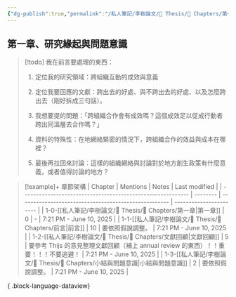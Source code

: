 ```yaml
---
{"dg-publish":true,"permalink":"/私人筆記/李樹論文/📝 Thesis/🔖 Chapters/第一章/","title":"第一章、研究緣起與問題意識","tags":["李樹論文"],"noteIcon":"3","created":"2025-06-10T19:14:46.000+08:00","updated":"2025-06-10T19:21:05.610+08:00"}
---
```



## 第一章、研究緣起與問題意識


> [!todo] 
> 我在前言要處理的東西：
> 
> 1. 定位我的研究領域：跨組織互動的成效與意義
> 
> 2. 定位我要回應的文獻：跨出去的好處、與不跨出去的好處、以及怎麼跨出去（剛好拆成三句話）。
> 
> 3. 我想要提的問題：「跨組織合作會有成效嗎？這個成效足以促成行動者跨出同溫層去合作嗎？」
> 
> 4. 資料的特殊性：在地網絡緊密的情況下，跨組織合作的效益與成本在哪裡？
> 
> 5. 最後再拉回來討論：這樣的組織網絡與討論對於地方創生政策有什麼意義，或者值得討論的地方？


> [!example]+ 章節架構
>  | Chapter                                                     | Mentions | Notes                                                 | Last modified           |
> | ----------------------------------------------------------- | -------- | ----------------------------------------------------- | ----------------------- |
> | 1-0-[[私人筆記/李樹論文/📝 Thesis/🔖 Chapters/第一章\|第一章]]         | 0        | \-                                                    | 7:21 PM - June 10, 2025 |
> | 1-1-[[私人筆記/李樹論文/📝 Thesis/🔖 Chapters/前言\|前言]]           | 10       | 要依照假說調整。                                              | 7:21 PM - June 10, 2025 |
> | 1-2-[[私人筆記/李樹論文/📝 Thesis/🔖 Chapters/文獻回顧\|文獻回顧]]       | 5        | 要參考 Thijs 的意見整理文獻回顧（補上 annual review 的東西）！！重要！！！不要逃避！ | 7:21 PM - June 10, 2025 |
> | 1-3-[[私人筆記/李樹論文/📝 Thesis/🔖 Chapters/小結與問題意識\|小結與問題意識]] | 2        | 要依照假說調整。                                              | 7:21 PM - June 10, 2025 |
> 
{ .block-language-dataview}
